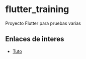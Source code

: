 # flutter_training

Proyecto Flutter para pruebas varias

## Enlaces de interes

- [Tuto](https://flutter-es.io/docs/cookbook)